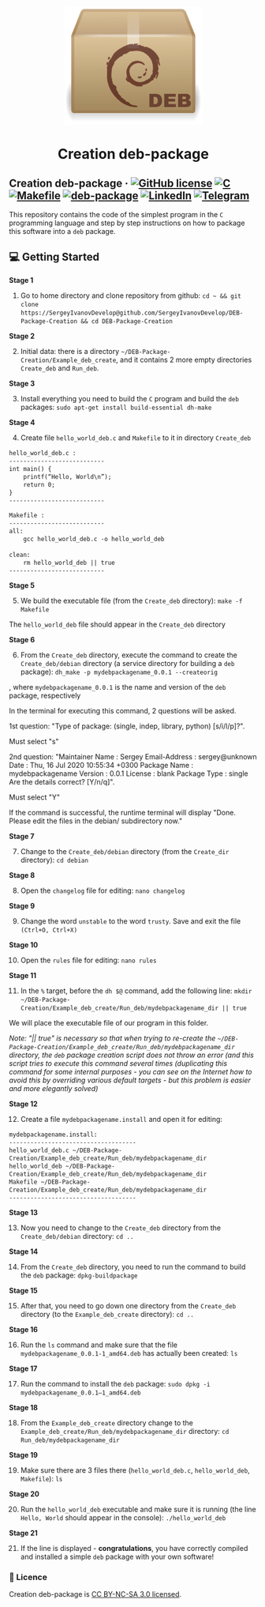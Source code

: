 <p align="center">
  <a href="https://github.com/SergeyIvanovDevelop/DEB-Package-Creation">
    <img alt="Simple-OS" src="./resources/logo.png" width="280" height="240" />
  </a>
</p>
<h1 align="center">
  Creation deb-package
</h1>

## Creation deb-package &middot; [![GitHub license](https://img.shields.io/badge/license-CC%20BY--NC--SA%203.0-blue)](./LICENSE) [![C](https://img.shields.io/badge/language-C-yellow)](https://www.iso.org/standard/74528.html) [![Makefile](https://img.shields.io/badge/build-Makefile-yellowgreen)](https://www.gnu.org/software/make/manual/make.html) [![deb-package](https://img.shields.io/badge/package-deb-lightgrey)](https://www.debian.org/distrib/packages) [![LinkedIn](https://img.shields.io/badge/linkedin-Sergey%20Ivanov-blue)](https://www.linkedin.com/in/sergey-ivanov-33413823a/) [![Telegram](https://img.shields.io/badge/telegram-%40SergeyIvanov__dev-blueviolet)](https://t.me/SergeyIvanov_dev) ##

This repository contains the code of the simplest program in the `C` programming language and step by step instructions on how to package this software into a `deb` package.

## :computer: Getting Started  ##

**Stage 1**

1. Go to home directory and clone repository from github: `cd ~ && git clone https://SergeyIvanovDevelop@github.com/SergeyIvanovDevelop/DEB-Package-Creation && cd DEB-Package-Creation`

**Stage 2**<br>

2. Initial data: there is a directory `~/DEB-Package-Creation/Example_deb_create`, and it contains 2 more empty directories `Create_deb` and `Run_deb`.


**Stage 3**<br>

3. Install everything you need to build the `C` program and build the `deb` packages: `sudo apt-get install build-essential dh-make`

**Stage 4**<br>

4. Create file `hello_world_deb.c` and `Makefile` to it in directory `Create_deb`

```
hello_world_deb.c :
---------------------------
int main() {
    printf(“Hello, World\n”);
    return 0;
}
---------------------------	
```

```
Makefile :
---------------------------
all:
	gcc hello_world_deb.c -o hello_world_deb

clean:
	rm hello_world_deb || true
---------------------------
```

**Stage 5**<br>

5. We build the executable file (from the `Create_deb` directory): `make -f Makefile`<br>

The `hello_world_deb` file should appear in the `Create_deb` directory

**Stage 6**<br>

6. From the `Create_deb` directory, execute the command to create the `Create_deb/debian` directory (a service directory for building a `deb` package): `dh_make -p mydebpackagename_0.0.1 --createorig`

, where `mydebpackagename_0.0.1` is the name and version of the `deb` package, respectively

In the terminal for executing this command, 2 questions will be asked.

1st question: 
"Type of package: (single, indep, library, python)
[s/i/l/p]?".

Must select "s"<br>

2nd question:
"Maintainer Name     : Sergey
Email-Address       : sergey@unknown
Date                : Thu, 16 Jul 2020 10:55:34 +0300
Package Name        : mydebpackagename
Version             : 0.0.1
License             : blank
Package Type        : single
Are the details correct? [Y/n/q]". 

Must select "Y"

If the command is successful, the runtime terminal will display "Done. Please edit the files in the debian/ subdirectory now."

**Stage 7**<br>

7. Change to the `Create_deb/debian` directory (from the `Create_dir` directory): `cd debian`

**Stage 8**<br>

8. Open the `changelog` file for editing: `nano changelog`

**Stage 9**<br>

9. Change the word `unstable` to the word `trusty`. Save and exit the file `(Ctrl+O, Ctrl+X)`

**Stage 10**<br>

10. Open the `rules` file for editing: `nano rules`

**Stage 11**<br>

11. In the `%` target, before the `dh $@` command, add the following line: `mkdir ~/DEB-Package-Creation/Example_deb_create/Run_deb/mydebpackagename_dir || true`

We will place the executable file of our program in this folder.

_Note: "|| true" is necessary so that when trying to re-create the `~/DEB-Package-Creation/Example_deb_create/Run_deb/mydebpackagename_dir` directory, the `deb` package creation script does not throw an error (and this script tries to execute this command several times (duplicating this command for some internal purposes - you can see on the Internet how to avoid this by overriding various default targets - but this problem is easier and more elegantly solved)_

**Stage 12**<br>

12. Create a file `mydebpackagename.install` and open it for editing:

```
mydebpackagename.install:
------------------------------------
hello_world_deb.c ~/DEB-Package-Creation/Example_deb_create/Run_deb/mydebpackagename_dir
hello_world_deb ~/DEB-Package-Creation/Example_deb_create/Run_deb/mydebpackagename_dir
Makefile ~/DEB-Package-Creation/Example_deb_create/Run_deb/mydebpackagename_dir
------------------------------------
```

**Stage 13**<br>

13. Now you need to change to the `Create_deb` directory from the `Create_deb/debian` directory: `cd ..`

**Stage 14**<br>

14. From the `Create_deb` directory, you need to run the command to build the `deb` package: `dpkg-buildpackage`

**Stage 15**<br>

15. After that, you need to go down one directory from the `Create_deb` directory (to the `Example_deb_create` directory): `cd ..`

**Stage 16**<br>

16. Run the `ls` command and make sure that the file `mydebpackagename_0.0.1-1_amd64.deb` has actually been created: `ls`

**Stage 17**<br>

17. Run the command to install the `deb` package: `sudo dpkg -i mydebpackagename_0.0.1–1_amd64.deb`

**Stage 18**<br>

18. From the `Example_deb_create` directory change to the `Example_deb_create/Run_deb/mydebpackagename_dir` directory: `cd Run_deb/mydebpackagename_dir`

**Stage 19**<br>

19. Make sure there are 3 files there (`hello_world_deb.c`, `hello_world_deb`, `Makefile`): `ls`

**Stage 20**<br>

20. Run the `hello_world_deb` executable and make sure it is running (the line `Hello, World` should appear in the console): `./hello_world_deb`

**Stage 21**<br>

21. If the line is displayed - **congratulations**, you have correctly compiled and installed a simple `deb` package with your own software!

### :bookmark_tabs: Licence ###
Creation deb-package is [CC BY-NC-SA 3.0 licensed](./LICENSE).
